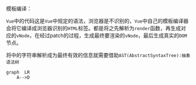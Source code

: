 模板编译：

`Vue`中的<template></template>代码这是`Vue`中规定的语法，浏览器是不识别的，`Vue`中自己的模板编译器会将它编译成浏览器识别的`HTML`标签。都是将之先解析为`render`函数，再生成对应的`vNode`，在经过patch的过程，生成最终要渲染的`vNode`，最后生成真实的`DOM`节点。



将<template></template>中的字符串解析成为最终有效的信息就需要借助`AST(AbstractSyntaxTree):抽象语法树`

```mermaid
graph  LR
	A-->D
```




